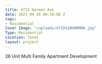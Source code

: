 ```yaml
---
title: 4715 Harmon Ave
date: 2021-04-26 00:10:00 Z
tags:
- Residential
Cover Image: "/uploads/4715%20HARMON.jpg"
Type: Residential
Location: Texas
layout: project
---
```


26 Unit Multi Family Apartment Development

